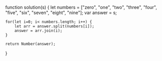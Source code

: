 function solution(s) {
let numbers = ["zero", "one", "two", "three", "four", "five", "six", "seven", "eight", "nine"];
var answer = s;

    for(let i=0; i< numbers.length; i++) {
        let arr = answer.split(numbers[i]);
        answer = arr.join(i);
    }

    return Number(answer);

}

